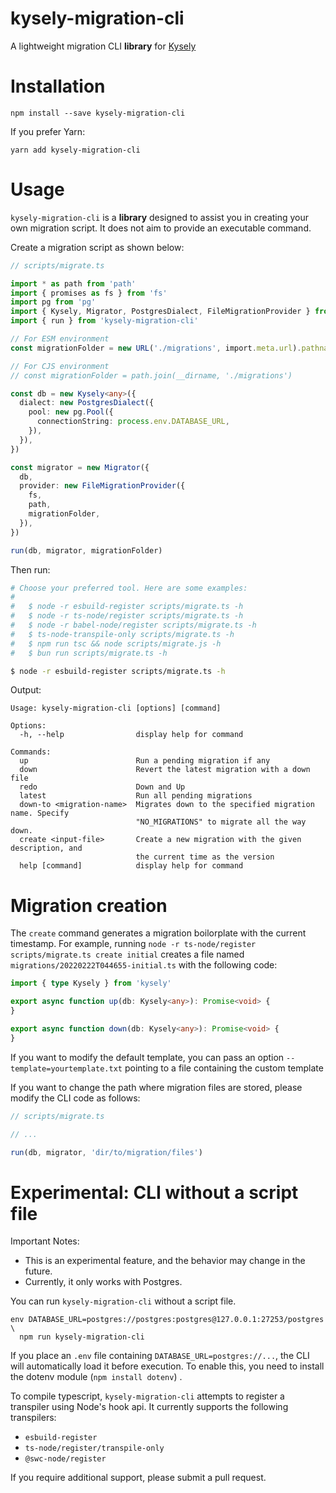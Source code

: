 # kysely-migration-cli

A lightweight migration CLI **library** for [Kysely](https://github.com/koskimas/kysely)

# Installation

```
npm install --save kysely-migration-cli
```

If you prefer Yarn:

```
yarn add kysely-migration-cli
```

# Usage

`kysely-migration-cli` is a **library** designed to assist you in creating your own migration script. It does not aim to provide an executable command.

Create a migration script as shown below:

```typescript
// scripts/migrate.ts

import * as path from 'path'
import { promises as fs } from 'fs'
import pg from 'pg'
import { Kysely, Migrator, PostgresDialect, FileMigrationProvider } from 'kysely'
import { run } from 'kysely-migration-cli'

// For ESM environment
const migrationFolder = new URL('./migrations', import.meta.url).pathname

// For CJS environment
// const migrationFolder = path.join(__dirname, './migrations')

const db = new Kysely<any>({
  dialect: new PostgresDialect({
    pool: new pg.Pool({
      connectionString: process.env.DATABASE_URL,
    }),
  }),
})

const migrator = new Migrator({
  db,
  provider: new FileMigrationProvider({
    fs,
    path,
    migrationFolder,
  }),
})

run(db, migrator, migrationFolder)
```

Then run:

```bash
# Choose your preferred tool. Here are some examples:
#
#   $ node -r esbuild-register scripts/migrate.ts -h
#   $ node -r ts-node/register scripts/migrate.ts -h
#   $ node -r babel-node/register scripts/migrate.ts -h
#   $ ts-node-transpile-only scripts/migrate.ts -h
#   $ npm run tsc && node scripts/migrate.js -h
#   $ bun run scripts/migrate.ts -h

$ node -r esbuild-register scripts/migrate.ts -h
```

Output:

```
Usage: kysely-migration-cli [options] [command]

Options:
  -h, --help                display help for command

Commands:
  up                        Run a pending migration if any
  down                      Revert the latest migration with a down file
  redo                      Down and Up
  latest                    Run all pending migrations
  down-to <migration-name>  Migrates down to the specified migration name. Specify
                            "NO_MIGRATIONS" to migrate all the way down.
  create <input-file>       Create a new migration with the given description, and
                            the current time as the version
  help [command]            display help for command
```

# Migration creation

The `create` command generates a migration boilorplate with the current timestamp. For example, running `node -r ts-node/register scripts/migrate.ts create initial` creates a file named `migrations/20220222T044655-initial.ts` with the following code:

<!-- prettier-ignore -->
```ts
import { type Kysely } from 'kysely'

export async function up(db: Kysely<any>): Promise<void> {
}

export async function down(db: Kysely<any>): Promise<void> {
}
```

If you want to modify the default template, you can pass an option `--template=yourtemplate.txt` pointing to a file containing the custom template

If you want to change the path where migration files are stored, please modify the CLI code as follows:

```typescript
// scripts/migrate.ts

// ...

run(db, migrator, 'dir/to/migration/files')
```

# Experimental: CLI without a script file

Important Notes:

- This is an experimental feature, and the behavior may change in the future.
- Currently, it only works with Postgres.

You can run `kysely-migration-cli` without a script file.

```
env DATABASE_URL=postgres://postgres:postgres@127.0.0.1:27253/postgres \
  npm run kysely-migration-cli
```

If you place an `.env` file containing `DATABASE_URL=postgres://...`, the CLI will automatically load it before execution. To enable this, you need to install the dotenv module (`npm install dotenv`) .

To compile typescript, `kysely-migration-cli` attempts to register a transpiler using Node's hook api. It currently supports the following transpilers:

- `esbuild-register`
- `ts-node/register/transpile-only`
- `@swc-node/register`

If you require additional support, please submit a pull request.
